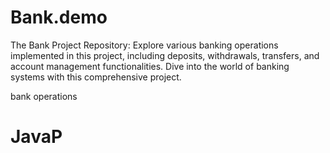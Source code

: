 # Bank.demo
The Bank Project Repository: Explore various banking operations implemented in this project, including deposits, withdrawals, transfers, and account management functionalities. Dive into the world of banking systems with this comprehensive project.

bank operations
# JavaP
